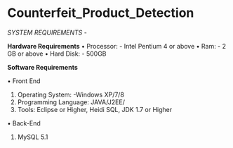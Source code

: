 
# Counterfeit_Product_Detection


*SYSTEM REQUIREMENTS* -

**Hardware Requirements**
• Processor: - Intel Pentium 4 or above
• Ram: - 2 GB or above
• Hard Disk: - 500GB

**Software Requirements**

• Front End
1. Operating System: -Windows XP/7/8
2. Programming Language: JAVA/J2EE/
3. Tools: Eclipse or Higher, Heidi SQL, JDK 1.7 or Higher

• Back-End
1. MySQL 5.1

